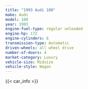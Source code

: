 ```yaml
---
title: "1993 Audi 100"
make: Audi
model: 100
year: 1993
engine-fuel-type: regular unleaded
engine-hp: 172
engine-cylinders: 6
transmission-type: Automatic
driven-wheels: all wheel drive
number-of-doors: 4
market-category: Luxury
vehicle-size: Midsize
vehicle-style: Wagon
---
```


{{< car_info >}}
